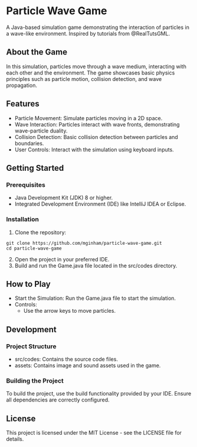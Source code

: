 # Particle Wave Game
A Java-based simulation game demonstrating the interaction of particles in a wave-like environment. Inspired by tutorials from @RealTutsGML.

## About the Game
In this simulation, particles move through a wave medium, interacting with each other and the environment. The game showcases basic physics principles such as particle motion, collision detection, and wave propagation.

## Features
- Particle Movement: Simulate particles moving in a 2D space.
- Wave Interaction: Particles interact with wave fronts, demonstrating wave-particle duality.
- Collision Detection: Basic collision detection between particles and boundaries.
- User Controls: Interact with the simulation using keyboard inputs.

## Getting Started
### Prerequisites
- Java Development Kit (JDK) 8 or higher.
- Integrated Development Environment (IDE) like IntelliJ IDEA or Eclipse.
### Installation
1. Clone the repository:
```
git clone https://github.com/mginham/particle-wave-game.git
cd particle-wave-game
```
2. Open the project in your preferred IDE.
3. Build and run the Game.java file located in the src/codes directory.

## How to Play
- Start the Simulation: Run the Game.java file to start the simulation.
- Controls:
  - Use the arrow keys to move particles.

## Development
### Project Structure
- src/codes: Contains the source code files.
- assets: Contains image and sound assets used in the game.
### Building the Project
To build the project, use the build functionality provided by your IDE. Ensure all dependencies are correctly configured.

## License
This project is licensed under the MIT License - see the LICENSE file for details.
